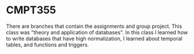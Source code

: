 # CMPT355
There are branches that contain the assignments and group project. This class was "theory and application of databases". In this class I learned how to write databases that have high normalization, I learned about temporal tables, and functions and triggers.
